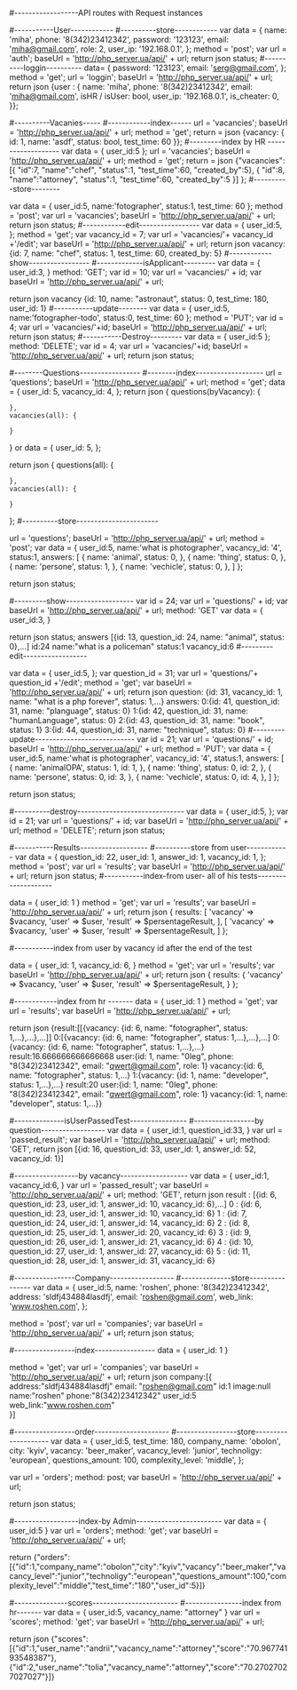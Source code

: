 #------------------API routes with Request instances


#-----------User------------
#----------store------------
var data = {
    name: 'miha',
    phone: '8(342)23412342',
    password: '123123',
    email: 'miha@gmail.com',
    role: 2,
    user_ip: '192.168.0.1',
};
method = 'post';
var url = 'auth';
baseUrl = 'http://php_server.ua/api/' + url;
return json status;
#----------loggin----------
data= {
	password: '123123',
	email: 'serg@gmail.com',
};
method = 'get';
url = 'loggin';
baseUrl = 'http://php_server.ua/api/' + url;
return json {user : {
	name: 'miha',
    phone: '8(342)23412342',
    email: 'miha@gmail.com',
    isHR / isUser: bool,
    user_ip: '192.168.0.1',
    is_cheater: 0,
}};


#----------Vacanies-----
#------------index------
url = 'vacancies';
baseUrl = 'http://php_server.ua/api/' + url;
method = 'get';
return = json {vacancy: {
	id: 1,
	name: 'asdf',
	status: bool,
    test_time: 60
}};
#---------index by HR -------------------
var data = {
    user_id:5
};
url = 'vacancies';
baseUrl = 'http://php_server.ua/api/' + url;
method = 'get';
return = json {"vacancies":
    [{
        "id":7,
        "name":"chef",
        "status":1,
        "test_time":60,
        "created_by":5},
    {
        "id":8,
        "name":"attorney",
        "status":1,
        "test_time":60,
        "created_by":5
    }]
};
#----------store--------

var data = {
    user_id:5,
    name:'fotographer',
    status:1,
    test_time: 60
};
method = 'post';
var url = 'vacancies';
baseUrl = 'http://php_server.ua/api/' + url;
return json status;
#------------edit-----------------
var data = {
    user_id:5,
};
method = 'get';
var vacancy_id = 7;
var url = 'vacancies/'+ vacancy_id +'/edit';
var baseUrl = 'http://php_server.ua/api/' + url;
return json 
    vacancy:
        {id: 7, name: "chef", status: 1, test_time: 60, created_by: 5}
#------------show-----------------
#-------------isApplicant---------
var data = {
    user_id:3,
}
method: 'GET';
var id = 10;
var url = 'vacancies/' + id;
var baseUrl = 'http://php_server.ua/api/' + url;

return json vacancy
{id: 10, name: "astronaut", status: 0, test_time: 180, user_id: 1}
#-----------update--------
var data = {
    user_id:5,
    name:'fotographer-todo',
    status:0,
    test_time: 60
};
method = 'PUT';
var id = 4;
var url = 'vacancies/'+id;
baseUrl = 'http://php_server.ua/api/' + url;
return json status;
#-----------Destroy---------
var data = {
    user_id:5
};
method: 'DELETE';
var id = 4;
var url = 'vacancies/'+id;
baseUrl = 'http://php_server.ua/api/' + url;
return json status;

#--------Questions-----------------
#--------index-------------------
url = 'questions';
baseUrl = 'http://php_server.ua/api/' + url;
method = 'get';
data = {
	user_id: 5,
	vacancy_id: 4,
};
return json {
    questions(byVacancy): {

    },
    vacancies(all): {

    }
}
or
data = {
	user_id: 5,
};

return json {
    questions(all): {

    },
    vacancies(all): {

    }
};
#----------store-----------------------

url = 'questions';
baseUrl = 'http://php_server.ua/api/' + url;
method = 'post';
var data = {
    user_id:5,
    name:'what is photographer',
    vacancy_id: '4',
    status:1,
    answers: [
        {
            name: 'animal', 
            status: 0,
        },
        {
            name: 'thing', 
            status: 0,
        },
        {
            name: 'persone', 
            status: 1,
        },
        {
            name: 'vechicle', 
            status: 0,
        },
    ]
};

return json status;

#---------show-------------------
var id = 24;
var url = 'questions/' + id;
var baseUrl = 'http://php_server.ua/api/' + url;
method: 'GET'
var data = {
    user_id:3,
}

return json status;
answers [{id: 13, question_id: 24, name: "animal", status: 0},…]
id:24
name:"what is a policeman"
status:1
vacancy_id:6
#---------edit------------------

var data = {
    user_id:5,
};
var question_id = 31;
var url = 'questions/'+ question_id +'/edit';
method = 'get';
var baseUrl = 'http://php_server.ua/api/' + url;
return json 
question:
        {id: 31, vacancy_id: 1, name: "what is a php forever", status: 1,…}
answers:
        0:{id: 41, question_id: 31, name: "planguage", status: 0}
        1:{id: 42, question_id: 31, name: "humanLanguage", status: 0}
        2:{id: 43, question_id: 31, name: "book", status: 1}
        3:{id: 44, question_id: 31, name: "technique", status: 0}
#---------update----------------------------
var id = 21;
var url = 'questions/' + id;
baseUrl = 'http://php_server.ua/api/' + url;
method = 'PUT';
var data = {
    user_id:5,
    name:'what is photographer',
    vacancy_id: '4',
    status:1,
    answers: [
        {
            name: 'animalOPA', 
            status: 1,
            id: 1,
        },
        {
            name: 'thing', 
            status: 0,
            id: 2,
        },
        {
            name: 'persone', 
            status: 0,
            id: 3,
        },
        {
            name: 'vechicle', 
            status: 0,
            id: 4,
        },
    ]
};

return json status;

#----------destroy------------------------------
var data = {
    user_id:5,
};
var id = 21;
var url = 'questions/' + id;
var baseUrl = 'http://php_server.ua/api/' + url;
method = 'DELETE';
return json status;

#-----------Results-------------------
#----------store from user------------
var data = {
    question_id: 22,
    user_id: 1,
    answer_id: 1,
    vacancy_id: 1,
};
method = 'post';
var url = 'results';
var baseUrl = 'http://php_server.ua/api/' + url;
return json status;
#-----------index-from user- all of his tests--------------------

data = {
    user_id: 1
}
method = 'get';
var url = 'results';
var baseUrl = 'http://php_server.ua/api/' + url;
return json {
    results: [
            'vacancy' => $vacancy,
            'user' => $user,
            'result' => $persentageResult,
            ],
            [
                'vacancy' => $vacancy,
                'user' => $user,
                'result' => $persentageResult,
            ]
};

#-----------index from user by vacancy id after the end of the test

data = {
    user_id: 1,
    vacancy_id: 6,
}
method = 'get';
var url = 'results';
var baseUrl = 'http://php_server.ua/api/' + url;
return json {
    results: {
            'vacancy' => $vacancy,
            'user' => $user,
            'result' => $persentageResult,
    }
};

#------------index from hr -------
data = {
    user_id: 1
}
method = 'get';
var url = 'results';
var baseUrl = 'http://php_server.ua/api/' + url;

return json {result:[[{vacancy: {id: 6, name: "fotographer", status: 1,…},…},…]]
0:[{vacancy: {id: 6, name: "fotographer", status: 1,…},…},…]
0:{vacancy: {id: 6, name: "fotographer", status: 1,…},…}
result:16.666666666666668
user:{id: 1, name: "0leg", phone: "8(342)23412342", email: "qwert@gmail.com", role: 1}
vacancy:{id: 6, name: "fotographer", status: 1,…}
1:{vacancy: {id: 1, name: "developer", status: 1,…},…}
result:20
user:{id: 1, name: "0leg", phone: "8(342)23412342", email: "qwert@gmail.com", role: 1}
vacancy:{id: 1, name: "developer", status: 1,…}}

#--------------isUserPassedTest----------------
#-----------------by question------------------
var data = {
    user_id:1,
    question_id:33,
}
var url = 'passed_result';
var baseUrl = 'http://php_server.ua/api/' + url;
method: 'GET',
return json [{id: 16, question_id: 33, user_id: 1, answer_id: 52, vacancy_id: 1}]

#------------------by vacancy-------------------
var data = {
    user_id:1,
    vacancy_id:6,
}
var url = 'passed_result';
var baseUrl = 'http://php_server.ua/api/' + url;
method: 'GET',
return json 
result
:
[{id: 6, question_id: 23, user_id: 1, answer_id: 10, vacancy_id: 6},…]
0
:
{id: 6, question_id: 23, user_id: 1, answer_id: 10, vacancy_id: 6}
1
:
{id: 7, question_id: 24, user_id: 1, answer_id: 14, vacancy_id: 6}
2
:
{id: 8, question_id: 25, user_id: 1, answer_id: 20, vacancy_id: 6}
3
:
{id: 9, question_id: 26, user_id: 1, answer_id: 21, vacancy_id: 6}
4
:
{id: 10, question_id: 27, user_id: 1, answer_id: 27, vacancy_id: 6}
5
:
{id: 11, question_id: 28, user_id: 1, answer_id: 31, vacancy_id: 6}

#-----------------Company------------------
#--------------store----------------
var data = {
    user_id:5,
    name: 'roshen',
    phone: '8(342)23412342',
    address: 'sldfj434884lasdfj',
    email: 'roshen@gmail.com',
    web_link: 'www.roshen.com',
};

method = 'post';
var url = 'companies';
var baseUrl = 'http://php_server.ua/api/' + url;
return json status;

#-----------------index-----------------
data = {
    user_id: 1
}

method = 'get';
var url = 'companies';
var baseUrl = 'http://php_server.ua/api/' + url;
return json 
company:[{
  address:"sldfj434884lasdfj"
    email: "roshen@gmail.com"
    id:1
    image:null
    name:"roshen"
    phone:"8(342)23412342"
    user_id:5
    web_link:"www.roshen.com"  
}]

#-----------------order---------------------
#-----------------store--------------------
var data = {
    user_id:5,
    test_time: 180,
    company_name: 'obolon',
    city: 'kyiv',
    vacancy: 'beer_maker',
    vacancy_level: 'junior',
    technoligy: 'european',
    questions_amount: 100,
    complexity_level: 'middle',
};

var url = 'orders';
method: post;
var baseUrl = 'http://php_server.ua/api/' + url;

return json status;

#------------------index-by Admin------------------------
var data = {
    user_id:5
}
var url = 'orders';
method: 'get';
var baseUrl = 'http://php_server.ua/api/' + url;

return
{"orders":[{"id":1,"company_name":"obolon","city":"kyiv","vacancy":"beer_maker","vacancy_level":"junior","technoligy":"european","questions_amount":100,"complexity_level":"middle","test_time":"180","user_id":5}]}

#---------------scores------------------------
#----------------index from hr-------
var data = {
    user_id:5,
    vacancy_name: "attorney"
}
var url = 'scores';
method: 'get';
var baseUrl = 'http://php_server.ua/api/' + url;

return json 
{"scores":[{"id":1,"user_name":"andrii","vacancy_name":"attorney","score":"70.96774193548387"},{"id":2,"user_name":"tolia","vacancy_name":"attorney","score":"70.27027027027027"}]}


